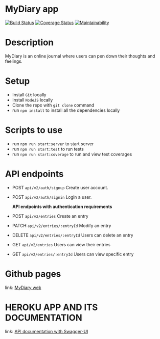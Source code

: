 # MyDiary app

[![Build Status](https://travis-ci.org/T2Wil/MyDiary.svg?branch=develop)](https://travis-ci.org/T2Wil/MyDiary) 
[![Coverage Status](https://coveralls.io/repos/github/T2Wil/MyDiary/badge.svg?branch=develop)](https://coveralls.io/github/T2Wil/MyDiary?branch=develop) 
[![Maintainability](https://api.codeclimate.com/v1/badges/8daa67094b7106d4219c/maintainability)](https://codeclimate.com/github/T2Wil/MyDiary/maintainability)

# Description

MyDiary is an online journal where users can pen down their thoughts and feelings.

# Setup

- Install `Git` locally
- Install `NodeJS` locally
- Clone the repo with `git clone` command
- run `npm install` to install all the dependencies locally

# Scripts to use

- run `npm run start:server` to start server
- run `npm run start:test` to run tests
- run `npm run start:coverage` to run and view test coverages

# API endpoints

- POST `api/v2/auth/signup` Create user account.
- POST  `api/v2/auth/signin` Login a user.

   **API endpoints with authentication requirements**

- POST `api/v2/entries` Create an entry
- PATCH `api/v2/entries/:entryId` Modify an entry
- DELETE `api/v2/entries/:entryId` Users can delete an entry
- GET `api/v2/entries` Users can view their entries
- GET `api/v2/entries/:entryId` Users can view specific entry
  
# Github pages
  link: [MyDiary web](https://t2wil.github.io/MyDiary/UI/pages/)

# HEROKU APP AND ITS DOCUMENTATION  
  link: [API documentation with Swagger-UI](https://mydiary-app-api.herokuapp.com/api/v2/)
